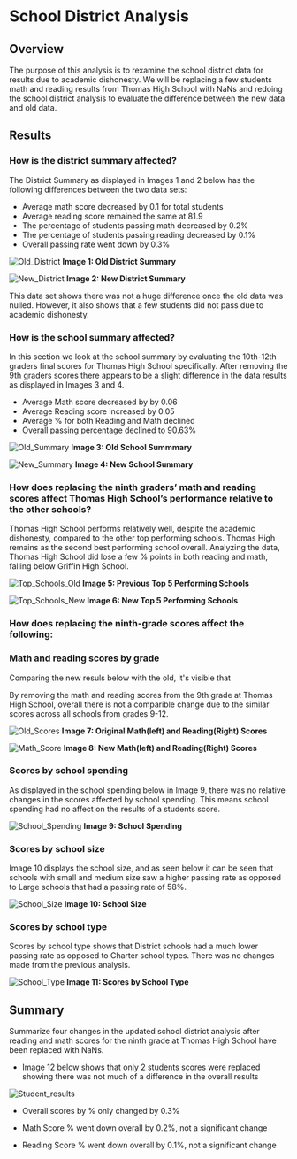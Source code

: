 # School District Analysis

## Overview 

The purpose of this analysis is to rexamine the school district data for results due to academic dishonesty. We will be replacing a few students math and reading results from Thomas High School with NaNs and redoing the school district analysis to evaluate the difference between the new data and old data. 


## Results

### How is the district summary affected?

The District Summary as displayed in Images 1 and 2 below has the following differences between the two data sets:
- Average math score decreased by 0.1 for total students
- Average reading score remained the same at 81.9
- The percentage of students passing math decreased by 0.2%
- The percentage of students passing reading decreased by 0.1%
- Overall passing rate went down by 0.3%

![Old_District](https://github.com/kareng013/School_District_Analysis/blob/main/Old%20District%20Summary.png)
**Image 1: Old District Summary**

![New_District](https://github.com/kareng013/School_District_Analysis/blob/main/New%20District%20Summary.png)
**Image 2: New District Summary**

This data set shows there was not a huge difference once the old data was nulled. However, it also shows that a few students did not pass due to academic dishonesty.

### How is the school summary affected?

In this section we look at the school summary by evaluating the 10th-12th graders final scores for Thomas High School specifically. After removing the 9th graders scores there appears to be a slight difference in the data results as displayed in Images 3 and 4. 

- Average Math score decreased by by 0.06
- Average Reading score increased by 0.05
- Average % for both Reading and Math declined
- Overall passing percentage declined to 90.63%

![Old_Summary](https://github.com/kareng013/School_District_Analysis/blob/main/Old%20School%20Summary.png)
**Image 3: Old School Summmary**

![New_Summary](https://github.com/kareng013/School_District_Analysis/blob/main/New%20School%20Summary.png)
**Image 4: New School Summary**


### How does replacing the ninth graders’ math and reading scores affect Thomas High School’s performance relative to the other schools?

Thomas High School performs relatively well, despite the academic dishonesty, compared to the other top performing schools. Thomas High remains as the second best performing school overall. Analyzing the data, Thomas High School did lose a few % points in both reading and math, falling below Griffin High School. 

![Top_Schools_Old](https://github.com/kareng013/School_District_Analysis/blob/main/Old%20Top%205%20Schools.png)
**Image 5: Previous Top 5 Performing Schools**

![Top_Schools_New](https://github.com/kareng013/School_District_Analysis/blob/main/New%20Top%205%20Schools.png)
**Image 6: New Top 5 Performing Schools**

### How does replacing the ninth-grade scores affect the following:

### Math and reading scores by grade

Comparing the new resuls below with the old, it's visible that 

By removing the math and reading scores from the 9th grade at Thomas High School, overall there is not a comparible change due to the similar scores across all schools from grades 9-12. 

![Old_Scores](https://github.com/kareng013/School_District_Analysis/blob/main/Original%20Scores.png)
**Image 7: Original Math(left) and Reading(Right) Scores**

![Math_Score](https://github.com/kareng013/School_District_Analysis/blob/main/New%20Scores.png)
**Image 8: New Math(left) and Reading(Right) Scores**


### Scores by school spending

As displayed in the school spending below in Image 9, there was no relative changes in the scores affected by school spending. This means school spending had no affect on the results of a students score.

![School_Spending](https://github.com/kareng013/School_District_Analysis/blob/main/School%20Spending.png)
**Image 9: School Spending**

### Scores by school size

Image 10 displays the school size, and as seen below it can be seen that schools with small and medium size saw a higher passing rate as opposed to Large schools that had a passing rate of 58%.

![School_Size](https://github.com/kareng013/School_District_Analysis/blob/main/School%20Size.png)
**Image 10: School Size**

### Scores by school type

Scores by school type shows that District schools had a much lower passing rate as opposed to Charter school types. There was no changes made from the previous analysis.

![School_Type](https://github.com/kareng013/School_District_Analysis/blob/main/Scores%20School%20Type.png)
**Image 11: Scores by School Type**


## Summary

Summarize four changes in the updated school district analysis after reading and math scores for the ninth grade at Thomas High School have been replaced with NaNs.

- Image 12 below shows that only 2 students scores were replaced showing there was not much of a difference in the overall results

![Student_results](https://github.com/kareng013/School_District_Analysis/blob/main/Student%20results.png)

- Overall scores by % only changed by 0.3%

- Math Score % went down overall by 0.2%, not a significant change

- Reading Score % went down overall by 0.1%, not a significant change
